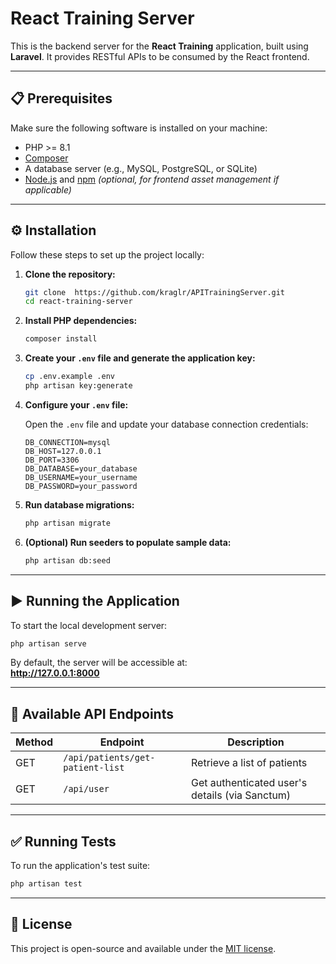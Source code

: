 # React Training Server

This is the backend server for the **React Training** application, built using **Laravel**. It provides RESTful APIs to be consumed by the React frontend.

---

## 📋 Prerequisites

Make sure the following software is installed on your machine:

- PHP >= 8.1
- [Composer](https://getcomposer.org/)
- A database server (e.g., MySQL, PostgreSQL, or SQLite)
- [Node.js](https://nodejs.org/) and [npm](https://www.npmjs.com/) *(optional, for frontend asset management if applicable)*

---

## ⚙️ Installation

Follow these steps to set up the project locally:

1. **Clone the repository:**
   ```bash
   git clone  https://github.com/kraglr/APITrainingServer.git
   cd react-training-server
   ```

2. **Install PHP dependencies:**
   ```bash
   composer install
   ```

3. **Create your `.env` file and generate the application key:**
   ```bash
   cp .env.example .env
   php artisan key:generate
   ```

4. **Configure your `.env` file:**

   Open the `.env` file and update your database connection credentials:

   ```env
   DB_CONNECTION=mysql
   DB_HOST=127.0.0.1
   DB_PORT=3306
   DB_DATABASE=your_database
   DB_USERNAME=your_username
   DB_PASSWORD=your_password
   ```

5. **Run database migrations:**
   ```bash
   php artisan migrate
   ```

6. **(Optional) Run seeders to populate sample data:**
   ```bash
   php artisan db:seed
   ```

---

## ▶️ Running the Application

To start the local development server:

```bash
php artisan serve
```

By default, the server will be accessible at:  
**http://127.0.0.1:8000**

---

## 📡 Available API Endpoints

| Method | Endpoint                            | Description                                         |
|--------|-------------------------------------|-----------------------------------------------------|
| GET    | `/api/patients/get-patient-list`    | Retrieve a list of patients                         |
| GET    | `/api/user`                         | Get authenticated user's details (via Sanctum)      |

---

## ✅ Running Tests

To run the application's test suite:

```bash
php artisan test
```

---

## 📄 License

This project is open-source and available under the [MIT license](https://opensource.org/licenses/MIT).
